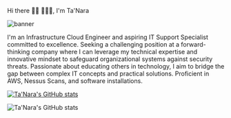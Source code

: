 Hi there 👋🏾 👩🏾‍💻, I'm Ta'Nara

<img src="GitHub.png" alt="banner">

I'm an Infrastructure Cloud Engineer and aspiring IT Support Specialist committed to excellence. Seeking a challenging position at a forward-thinking company where I can leverage my technical expertise and innovative mindset to safeguard organizational systems against security threats. Passionate about educating others in technology, I aim to bridge the gap between complex IT concepts and practical solutions. Proficient in AWS, Nessus Scans, and software installations.

[linkedin]: https://www.linkedin.com/in/taylortanara

[![Ta'Nara's GitHub stats](https://github-readme-stats-ebon-chi.vercel.app/api?username=taylortn)](https://github-readme-stats-ebon-chi.vercel.app/)

![Ta'Nara's GitHub stats](https://github-readme-stats-ebon-chi.vercel.app/api?username=taylortn/api?username=taylortn&show_icons=true&theme=radical)
<!--
**taylortn/taylortn** is a ✨ _special_ ✨ repository because its `README.md` (this file) appears on your GitHub profile.

Here are some ideas to get you started:

- 🔭 I’m currently working on ...
- 🌱 I’m currently learning ...
- 👯 I’m looking to collaborate on ...
- 🤔 I’m looking for help with ...
- 💬 Ask me about ...
- 📫 How to reach me: ...
- 😄 Pronouns: ...
- ⚡ Fun fact: ...
-->

